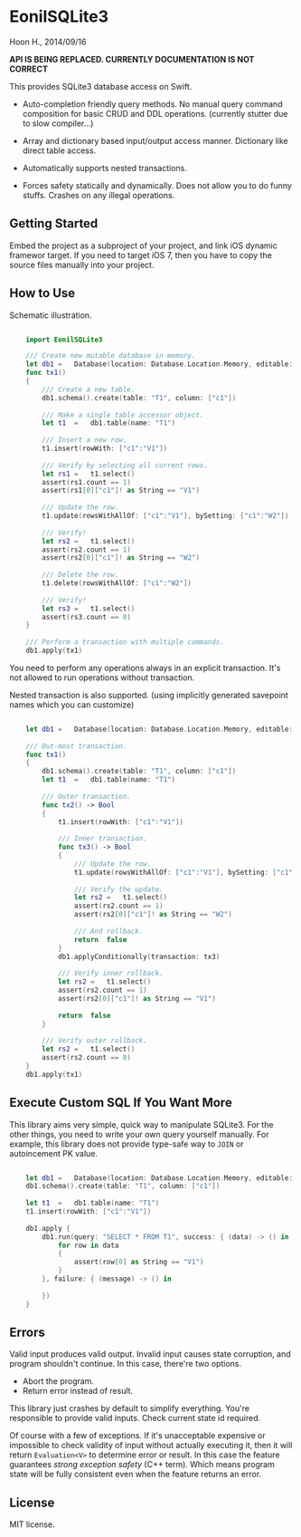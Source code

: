 EonilSQLite3
============
Hoon H., 2014/09/16



**API IS BEING REPLACED. CURRENTLY DOCUMENTATION IS NOT CORRECT**



This provides SQLite3 database access on Swift.

-	Auto-completion friendly query methods. No manual query command 
	composition for basic CRUD and DDL operations. (currently stutter
	due to slow compiler...)

-	Array and dictionary based input/output access manner. Dictionary 
	like direct table access.

-	Automatically supports nested transactions.

-	Forces safety statically and dynamically. Does not allow you 
	to do funny stuffs. Crashes on any illegal operations.




Getting Started
---------------
Embed the project as a subproject of your project, and link iOS dynamic
framewor target. If you need to target iOS 7, then you have to copy the
source files manually into your project. 







How to Use
----------
Schematic illustration.

````Swift

	import EonilSQLite3

	///	Create new mutable database in memory.
	let	db1	=	Database(location: Database.Location.Memory, editable: true)
	func tx1()
	{
		///	Create a new table.
		db1.schema().create(table: "T1", column: ["c1"])
		
		///	Make a single table accessor object.
		let	t1	=	db1.table(name: "T1")
		
		///	Insert a new row.
		t1.insert(rowWith: ["c1":"V1"])
		
		///	Verify by selecting all current rows.
		let	rs1	=	t1.select()
		assert(rs1.count == 1)
		assert(rs1[0]["c1"]! as String == "V1")
		
		///	Update the row.
		t1.update(rowsWithAllOf: ["c1":"V1"], bySetting: ["c1":"W2"])
		
		///	Verify!
		let	rs2	=	t1.select()
		assert(rs2.count == 1)
		assert(rs2[0]["c1"]! as String == "W2")
		
		///	Delete the row.
		t1.delete(rowsWithAllOf: ["c1":"W2"])
		
		///	Verify!
		let	rs3	=	t1.select()
		assert(rs3.count == 0)
	}
	
	///	Perform a transaction with multiple commands.
	db1.apply(tx1)

````

You need to perform any operations always in an explicit transaction. It's 
not allowed to run operations without transaction. 

Nested transaction is also supported. (using implicitly generated savepoint 
names which you can customize)

````Swift

	let	db1	=	Database(location: Database.Location.Memory, editable: true)
	
	///	Out-most transaction.
	func tx1()
	{
		db1.schema().create(table: "T1", column: ["c1"])
		let	t1	=	db1.table(name: "T1")
		
		///	Outer transaction.
		func tx2() -> Bool
		{
			t1.insert(rowWith: ["c1":"V1"])
		
			///	Inner transaction.
			func tx3() -> Bool
			{
				///	Update the row.
				t1.update(rowsWithAllOf: ["c1":"V1"], bySetting: ["c1":"W2"])
				
				///	Verify the update.
				let	rs2	=	t1.select()
				assert(rs2.count == 1)
				assert(rs2[0]["c1"]! as String == "W2")
				
				///	And rollback.
				return	false
			}
			db1.applyConditionally(transaction: tx3)
			
			///	Verify inner rollback.
			let	rs2	=	t1.select()
			assert(rs2.count == 1)
			assert(rs2[0]["c1"]! as String == "V1")
			
			return	false
		}
		
		///	Verify outer rollback.
		let	rs2	=	t1.select()
		assert(rs2.count == 0)
	}
	db1.apply(tx1)

````






Execute Custom SQL If You Want More
-----------------------------------
This library aims very simple, quick way to manipulate SQLite3.
For the other things, you need to write your own query yourself
manually. For example, this library does not provide type-safe
way to `JOIN` or autoincement PK value.


````Swift

	let	db1	=	Database(location: Database.Location.Memory, editable: true)
	db1.schema().create(table: "T1", column: ["c1"])
	
	let	t1	=	db1.table(name: "T1")
	t1.insert(rowWith: ["c1":"V1"])
	
	db1.apply {
		db1.run(query: "SELECT * FROM T1", success: { (data) -> () in
			for row in data
			{
				assert(row[0] as String == "V1")
			}
		}, failure: { (message) -> () in
			
		})
	}

````














Errors
------
Valid input produces valid output.
Invalid input causes state corruption, and program shouldn't continue.
In this case, there're two options. 

-	Abort the program.
-	Return error instead of result.

This library just crashes by default to simplify everything. You're responsible
to provide valid inputs. Check current state id required. 

Of course with a few of exceptions. If it's unacceptable expensive or impossible
to check validity of input without actually executing it, then it will return
`Evaluation<V>` to determine error or result. In this case the feature guarantees
*strong exception safety* (C++ term). Which means program state will be fully 
consistent even when the feature returns an error.




















License
-------
MIT license.
















